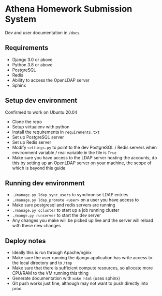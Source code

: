 # Athena Homework Submission System

Dev and user documentation in `/docs`

## Requirements

- Django 3.0 or above
- Python 3.8 or above
- PostgreSQL
- Redis
- Ability to access the OpenLDAP server
- Sphinx

## Setup dev environment

Confirmed to work on Ubuntu 20.04

- Clone the repo
- Setup virtualenv with python
- Install the requirements in `requirements.txt`
- Set up PostgreSQL server
- Set up Redis server
- Modify `settings.py` to point to the dev PostgreSQL / Redis servers
  when environment variable / real variable in the file is `True`
- Make sure you have access to the LDAP server hosting the accounts, do
  this by setting up an OpenLDAP server on your machine, the scope of which
  is beyond this guide

## Running dev environment

- `./manage.py ldap_sync_users` to synchronise LDAP entries
- `./manage.py ldap_promote <user>` on a user you have access to
- Make sure postgresql and redis servers are running
- `./manage.py qcluster` to start up a job running cluster
- `./mange.py runserver` to start the dev server
- Any changes you make will be picked up live and the server will
  reload with these new changes

## Deploy notes

- Ideally this is run through Apache/nginx
- Make sure the user running the django application has write access
  to the local directory and to `/tmp`
- Make sure that there is sufficient compute resources, so allocate more
  CPU/RAM to the VM running this thing
- Generate documentation with `make html` (uses sphinx)
- Git push works just fine, although may not want to push directly into prod